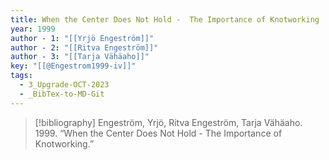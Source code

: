 ```yaml
---
title: When the Center Does Not Hold -  The Importance of Knotworking
year: 1999
author - 1: "[[Yrjö Engeström]]"
author - 2: "[[Ritva Engeström]]"
author - 3: "[[Tarja Vähäaho]]"
key: "[[@Engestrom1999-iv]]"
tags:
  - 3_Upgrade-OCT-2023
  - _BibTex-to-MD-Git
---
```


> [!bibliography]
> Engeström, Yrjö, Ritva Engeström, Tarja Vähäaho. 1999. “When the Center Does Not Hold -  The Importance of Knotworking.”